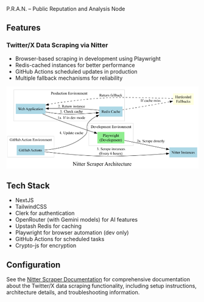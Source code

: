 P.R.A.N. – Public Reputation and Analysis Node

## Features

### Twitter/X Data Scraping via Nitter
- Browser-based scraping in development using Playwright
- Redis-cached instances for better performance 
- GitHub Actions scheduled updates in production
- Multiple fallback mechanisms for reliability

![Nitter Scraper Architecture](/public/images/nitter-scraper-architecture.png)

## Tech Stack

- NextJS
- TailwindCSS
- Clerk for authentication
- OpenRouter (with Gemini models) for AI features
- Upstash Redis for caching
- Playwright for browser automation (dev only)
- GitHub Actions for scheduled tasks
- Crypto-js for encryption

## Configuration

See the [Nitter Scraper Documentation](./docs/README.md) for comprehensive documentation about the Twitter/X data scraping functionality, including setup instructions, architecture details, and troubleshooting information.
